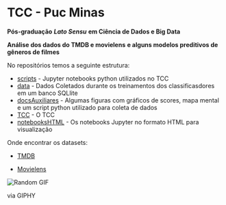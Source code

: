 
  

# TCC - Puc Minas

**Pós-graduação**  _**Lato Sensu**_  **em Ciência de Dados e Big Data**

**Análise dos dados do TMDB e movielens**  **e alguns modelos preditivos de gêneros de filmes**
  
  No repositórios temos a seguinte estrutura:
  - [scripts](https://github.com/igorwc/tcc-puc-minas/tree/master/scripts) - Jupyter notebooks python utilizados no TCC 
  - [data](https://github.com/igorwc/tcc-puc-minas/tree/master/data) - Dados Coletados durante os treinamentos dos classificasdores em um banco SQLlite
  - [docsAuxiliares](https://github.com/igorwc/tcc-puc-minas/tree/master/docsAuxiliares) - Algumas figuras com gráficos de scores, mapa mental e um script python utilizado para coleta de dados
  - [TCC](https://github.com/igorwc/tcc-puc-minas/tree/master/TCC) - O TCC
  - [notebooksHTML](https://github.com/igorwc/tcc-puc-minas/tree/master/notebooksHTML) - Os notebooks Jupyter no formato HTML para visualização
   
  Onde encontrar os datasets:
   - [TMDB](https://www.kaggle.com/tmdb/tmdb-movie-metadata) 

   - [Movielens](https://grouplens.org/datasets/movielens/25m) 

  

![Random GIF](https://media.giphy.com/media/DHqth0hVQoIzS/giphy.gif)

via GIPHY
